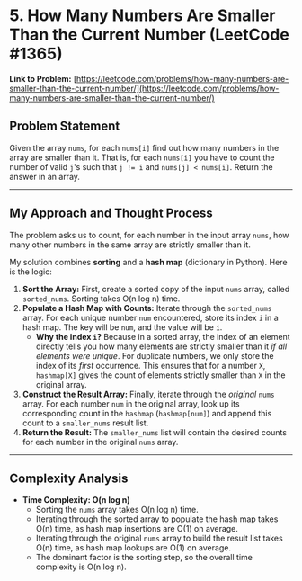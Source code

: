 # 5. How Many Numbers Are Smaller Than the Current Number (LeetCode #1365)

**Link to Problem:** [https://leetcode.com/problems/how-many-numbers-are-smaller-than-the-current-number/](https://leetcode.com/problems/how-many-numbers-are-smaller-than-the-current-number/)

## Problem Statement
Given the array `nums`, for each `nums[i]` find out how many numbers in the array are smaller than it. That is, for each `nums[i]` you have to count the number of valid `j`'s such that `j != i` and `nums[j] < nums[i]`.
Return the answer in an array.

---
## My Approach and Thought Process

The problem asks us to count, for each number in the input array `nums`, how many other numbers in the same array are strictly smaller than it.

My solution combines **sorting** and a **hash map** (dictionary in Python). Here is the logic:

1.  **Sort the Array:** First, create a sorted copy of the input `nums` array, called `sorted_nums`. Sorting takes O(n log n) time.
2.  **Populate a Hash Map with Counts:** Iterate through the `sorted_nums` array. For each unique number `num` encountered, store its index `i` in a hash map. The key will be `num`, and the value will be `i`.
    * **Why the index `i`?** Because in a sorted array, the index of an element directly tells you how many elements are strictly smaller than it *if all elements were unique*. For duplicate numbers, we only store the index of its *first* occurrence. This ensures that for a number `X`, `hashmap[X]` gives the count of elements strictly smaller than `X` in the original array.
3.  **Construct the Result Array:** Finally, iterate through the *original* `nums` array. For each number `num` in the original array, look up its corresponding count in the `hashmap` (`hashmap[num]`) and append this count to a `smaller_nums` result list.
4.  **Return the Result:** The `smaller_nums` list will contain the desired counts for each number in the original `nums` array.

---
## Complexity Analysis

* **Time Complexity: O(n log n)**
    * Sorting the `nums` array takes O(n log n) time.
    * Iterating through the sorted array to populate the hash map takes O(n) time, as hash map insertions are O(1) on average.
    * Iterating through the original `nums` array to build the result list takes O(n) time, as hash map lookups are O(1) on average.
    * The dominant factor is the sorting step, so the overall time complexity is O(n log n).